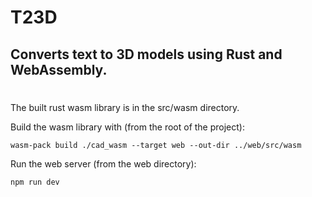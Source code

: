# T23D
## Converts text to 3D models using Rust and WebAssembly.

#
The built rust wasm library is in the src/wasm directory.

Build the wasm library with (from the root of the project):
```shell
wasm-pack build ./cad_wasm --target web --out-dir ../web/src/wasm
```

Run the web server (from the web directory):
```shell
npm run dev
```